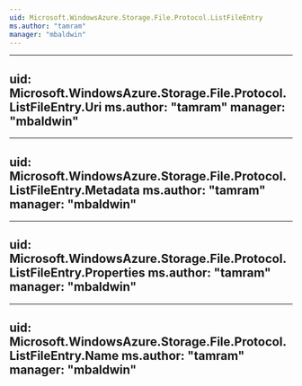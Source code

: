 ```yaml
---
uid: Microsoft.WindowsAzure.Storage.File.Protocol.ListFileEntry
ms.author: "tamram"
manager: "mbaldwin"
---
```


---
uid: Microsoft.WindowsAzure.Storage.File.Protocol.ListFileEntry.Uri
ms.author: "tamram"
manager: "mbaldwin"
---

---
uid: Microsoft.WindowsAzure.Storage.File.Protocol.ListFileEntry.Metadata
ms.author: "tamram"
manager: "mbaldwin"
---

---
uid: Microsoft.WindowsAzure.Storage.File.Protocol.ListFileEntry.Properties
ms.author: "tamram"
manager: "mbaldwin"
---

---
uid: Microsoft.WindowsAzure.Storage.File.Protocol.ListFileEntry.Name
ms.author: "tamram"
manager: "mbaldwin"
---
